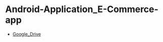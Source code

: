 # Android-Application_E-Commerce-app
- [Google_Drive](https://drive.google.com/file/d/1k2R0_KR-4UT7BQ2j7F7856Az28DfJj7p/view?usp=sharing)

